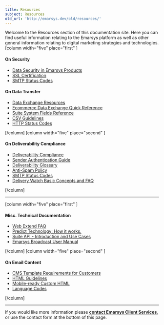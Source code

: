 ```yaml
---
title: Resources
subject: Resources
old_url: 'http://emarsys.dev/old/resources/'
---
```


Welcome to the Resources section of this documentation site. Here you can find useful information relating to the Emarsys platform as well as other general information relating to digital marketing strategies and technologies. [column width="five" place="first" ]

#### On Security

- [Data Security in Emarsys Products](/Resources/data-security.md "Data Security in Emarsys Products")
- [SSL Certification](/Resources/ssl-certificates.md "SSL Certification")
- [SMTP Status Codes](/DataManagement%20@es/smtp-status-codes.md "SMTP Status Codes")

#### On Data Transfer

- [Data Exchange Resources](/DataManagement/data-exchange.md "Data Exchange Resources")
- [Ecommerce Data Exchange Quick Reference](/SmartInsight/data-quick-ref.md "Data Exchange Quick Reference Guide")
- [Suite System Fields Reference](http://emarsys.dev/old/resources/data-transfer/system-fields/ "Suite System Fields Reference")
- [CSV Guidelines](/DataManagement%20@zh-hans/csv-files.md "CSV Guidelines")
- [HTTP Status Codes](/DataManagement/http-status-codes.md "HTTP Status Codes")

 [/column] [column width="five" place="second" ]

#### On Deliverability Compliance

- [Deliverability Compliance](/Deliverability/deliverability.md "Deliverability Compliance")
- [Sender Authentication Guide](/Deliverability%20@tr/sender-authentication-guide.md "Sender Authentication Guide")
- [Deliverability Glossary](/Deliverability%20@tr/glossary.md "Deliverability Glossary")
- [Anti-Spam Policy](/Deliverability%20@zh-hans/anti-spam-policy.md "Anti-Spam Policy")
- [SMTP Status Codes](/DataManagement%20@es/smtp-status-codes.md "SMTP Status Codes")
- [Delivery Watch Basic Concepts and FAQ](/DeliveryWatch/delivery-watch-basic-concepts-and-faq.md "Delivery Watch Basic Concepts and FAQ")<a name="misc"></a>

 [/column]

- - - - - -

 [column width="five" place="first" ]

#### Misc. Technical Documentation

- [Web Extend FAQ](/Gettingstarted/faq.md "WE_Web Extend – FAQs")
- [Predict Technology: How it works.](/Predict/technology.md "Predict Technology")
- [Suite API - Introduction and Use Cases](/Gettingstarted/use-cases.md "API Use Cases")
- [Emarsys Broadcast User Manual](/Broadcast/broadcast-user-manual.md "Broadcast User Manual")

 [/column] [column width="five" place="second" ]

#### On Email Content

- [CMS Template Requirements for Customers](/Suite/template-requirements.md "CMS Template Requirements")
- [HTML Guidelines](/Suite/html-guidelines.md "Guidelines for HTML Email")
- [Mobile-ready Custom HTML](/SuiteContent/custom-html.md "Mobile-optimized Custom HTML")
- [Language Codes](/DataManagement/language-codes.md "Language Codes")

 [/column]

- - - - - -

If you would like more information please <span style="text-decoration: underline;">**[contact Emarsys Client Services](http://www.emarsys.com/en/demo/)**</span>, or use the contact form at the bottom of this page.